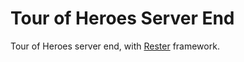 # Tour of Heroes Server End

Tour of Heroes server end, with [Rester](https://www.npmjs.com/package/@rester/core) framework.
